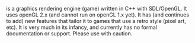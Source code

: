 is a graphics rendering engine (game) written in C++ with SDL/OpenGL. It uses openGL 2.x (and cannot run on openGL 1.x yet). It has (and continues to add) new features that tailor it to games that use a retro style (pixel art, etc). It is very much in its infancy, and currently has no formal documentation or support. Please use with caution.